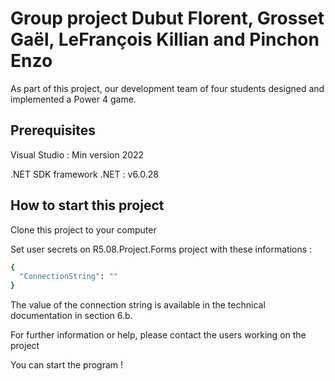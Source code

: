 # Group project Dubut Florent, Grosset Gaël, LeFrançois Killian and Pinchon Enzo

As part of this project, our development team of four students designed and implemented a Power 4 game.

## Prerequisites
Visual Studio : Min version 2022

.NET SDK framework .NET  : v6.0.28

## How to start this project

Clone this project to your computer

Set user secrets on R5.08.Project.Forms project with these informations : 
```bash
{
  "ConnectionString": ""
}
```

The value of the connection string is available in the technical documentation in section 6.b.

For further information or help, please contact the users working on the project

You can start the program !